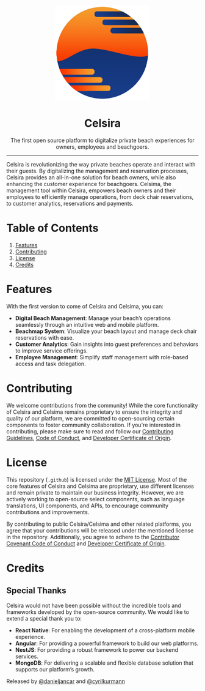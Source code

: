 <div align="center">
    <img src="../assets/logo-icon-medium-gradient.png" width="250" height="250" alt="Celsira Logo">
    <h1>Celsira</h1>
    <p>The first open source platform to digitalize private beach experiences for owners, employees and beachgoers.</p>
</div>

<div align="center">
</div>

---

Celsira is revolutionizing the way private beaches operate and interact with their guests. By digitalizing the
management and reservation processes, Celsira provides an all-in-one solution for beach owners, while also enhancing the
customer experience for beachgoers. Celsima, the management tool within Celsira, empowers beach owners and their
employees to efficiently manage operations, from deck chair reservations, to customer analytics, reservations and payments.

# Table of Contents

1. [Features](#features)
2. [Contributing](#contributing)
3. [License](#license)
4. [Credits](#credits)

# Features

With the first version to come of Celsira and Celsima, you can:

- **Digital Beach Management**: Manage your beach’s operations seamlessly through an intuitive web and mobile platform.
- **Beachmap System**: Visualize your beach layout and manage deck chair reservations with ease.
- **Customer Analytics**: Gain insights into guest preferences and behaviors to improve service offerings.
- **Employee Management**: Simplify staff management with role-based access and task delegation.

# Contributing

We welcome contributions from the community! While the core functionality of Celsira and Celsima remains proprietary to
ensure the integrity and quality of our platform, we are committed to open-sourcing certain components to foster
community collaboration. If you're interested in contributing, please make sure to read and follow
our [Contributing Guidelines](../CONTRIBUTING.md), [Code of Conduct](../CODE_OF_CONDUCT.md),
and [Developer Certificate of Origin](../DCO.md).

# License

This repository (`.github`) is licensed under the [MIT License](../LICENSE). Most of the core features of Celsira and Celsima are
proprietary, use different licenses and remain private to maintain our business integrity. However, we are actively working to open-source
select components, such as language translations, UI components, and APIs, to encourage community contributions and
improvements.

By contributing to public Celsira/Celsima and other related platforms, you agree that your contributions will be released under the mentioned license in the repository.
Additionally, you agree to adhere to the [Contributor Covenant Code of Conduct](.github/CODE_OF_CONDUCT.md)
and [Developer Certificate of Origin](.github/DCO.md).

# Credits

## Special Thanks

Celsira would not have been possible without the incredible tools and frameworks developed by the open-source community.
We would like to extend a special thank you to:

- **React Native**: For enabling the development of a cross-platform mobile experience.
- **Angular**: For providing a powerful framework to build our web platforms.
- **NestJS**: For providing a robust framework to power our backend services.
- **MongoDB**: For delivering a scalable and flexible database solution that supports our platform’s growth.

Released by [@danieljancar](https://github.com/danieljancar) and [@cyrilkurmann](https://github.com/Gr1ll)

